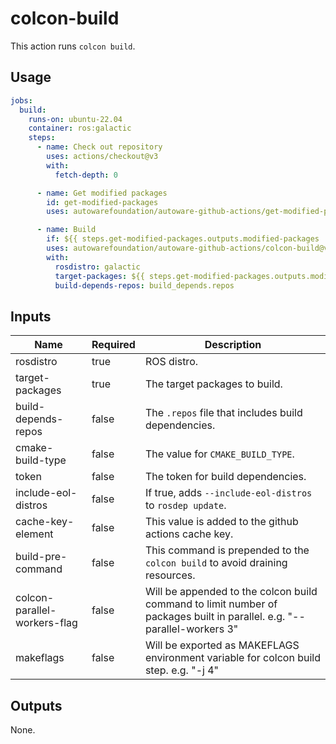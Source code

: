 # colcon-build

This action runs `colcon build`.

## Usage

```yaml
jobs:
  build:
    runs-on: ubuntu-22.04
    container: ros:galactic
    steps:
      - name: Check out repository
        uses: actions/checkout@v3
        with:
          fetch-depth: 0

      - name: Get modified packages
        id: get-modified-packages
        uses: autowarefoundation/autoware-github-actions/get-modified-packages@v1

      - name: Build
        if: ${{ steps.get-modified-packages.outputs.modified-packages != '' }}
        uses: autowarefoundation/autoware-github-actions/colcon-build@v1
        with:
          rosdistro: galactic
          target-packages: ${{ steps.get-modified-packages.outputs.modified-packages }}
          build-depends-repos: build_depends.repos
```

## Inputs

| Name                         | Required | Description                                                                                                             |
| ---------------------------- | -------- | ----------------------------------------------------------------------------------------------------------------------- |
| rosdistro                    | true     | ROS distro.                                                                                                             |
| target-packages              | true     | The target packages to build.                                                                                           |
| build-depends-repos          | false    | The `.repos` file that includes build dependencies.                                                                     |
| cmake-build-type             | false    | The value for `CMAKE_BUILD_TYPE`.                                                                                       |
| token                        | false    | The token for build dependencies.                                                                                       |
| include-eol-distros          | false    | If true, adds `--include-eol-distros` to `rosdep update`.                                                               |
| cache-key-element            | false    | This value is added to the github actions cache key.                                                                    |
| build-pre-command            | false    | This command is prepended to the `colcon build` to avoid draining resources.                                            |
| colcon-parallel-workers-flag | false    | Will be appended to the colcon build command to limit number of packages built in parallel. e.g. "--parallel-workers 3" |
| makeflags                    | false    | Will be exported as MAKEFLAGS environment variable for colcon build step. e.g. "-j 4"                                   |

## Outputs

None.

